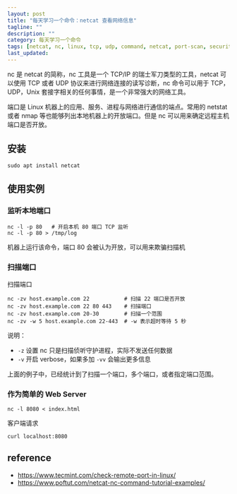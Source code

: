 ```yaml
---
layout: post
title: "每天学习一个命令：netcat 查看网络信息"
tagline: ""
description: ""
category: 每天学习一个命令
tags: [netcat, nc, linux, tcp, udp, command, netcat, port-scan, security, ]
last_updated:
---
```



nc 是 netcat 的简称，nc 工具是一个 TCP/IP 的瑞士军刀类型的工具，netcat 可以使用 TCP 或者 UDP 协议来进行网络连接的读写诊断，nc 命令可以用于 TCP，UDP，Unix 套接字相关的任何事情，是一个非常强大的网络工具。

端口是 Linux 机器上的应用、服务、进程与网络进行通信的端点。常用的 netstat 或者 nmap 等也能够列出本地机器上的开放端口。但是 nc 可以用来确定远程主机端口是否开放。

## 安装

    sudo apt install netcat


## 使用实例


### 监听本地端口

    nc -l -p 80   # 开启本机 80 端口 TCP 监听
    nc -l -p 80 > /tmp/log

机器上运行该命令，端口 80 会被认为开放，可以用来欺骗扫描机

### 扫描端口

扫描端口

    nc -zv host.example.com 22           # 扫描 22 端口是否开放
    nc -zv host.example.com 22 80 443    # 扫描端口
    nc -zv host.example.com 20-30        # 扫描一个范围
    nc -zv -w 5 host.example.com 22-443  # -w 表示超时等待 5 秒

说明：

- `-z` 设置 nc 只是扫描侦听守护进程，实际不发送任何数据
- `-v` 开启 verbose，如果多加 `-vv` 会输出更多信息

上面的例子中，已经统计到了扫描一个端口，多个端口，或者指定端口范围。

### 作为简单的 Web Server

    nc -l 8080 < index.html

客户端请求

    curl localhost:8080


## reference

- <https://www.tecmint.com/check-remote-port-in-linux/>
- <https://www.poftut.com/netcat-nc-command-tutorial-examples/>
